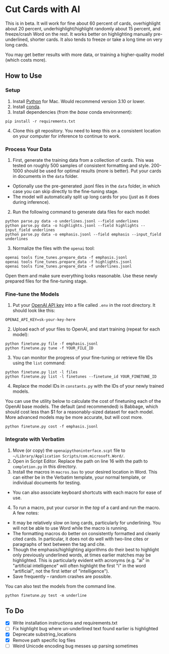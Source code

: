 # Cut Cards with AI

This is in beta. It will work for fine about 60 percent of cards, overhighlight about 20 percent, underhighlight/highlight randomly about 15 percent, and freeze/crash Word on the rest. It works better on highlighting manually pre-underlined, shorter cards. It also tends to freeze or take a long time on very long cards.

You may get better results with more data, or training a higher-quality model (which costs more).
## How to Use
### Setup
1. Install [Python](https://www.python.org/downloads/macos/) for Mac. Would recommend version 3.10 or lower.
2. Install [conda](https://docs.anaconda.com/anaconda/install/mac-os/).
3. Install dependencies (from the *base* conda environment):
```
pip install -r requirements.txt
```
4. Clone this git repository. You need to keep this on a consistent location on your computer for inference to continue to work.

### Process Your Data
1. First, generate the training data from a collection of cards. This was tested on roughly 500 samples of consistent formatting and style. 200-1000 should be used for optimal results (more is better). Put your cards in documents in the `data` folder.
  - Optionally use the pre-generated .jsonl files in the `data` folder, in which case you can skip directly to the fine-tuning stage.
  - The model will automatically split up long cards for you (just as it does during inference).
2. Run the following command to generate data files for each model:
```
python parse.py data -o underlines.jsonl --field underlines
python parse.py data -o highlights.jsonl --field highlights --input_field underlines
python parse.py data -o emphasis.jsonl --field emphasis --input_field underlines
```
3. Normalize the files with the `openai` tool:
```
openai tools fine_tunes.prepare_data -f emphasis.jsonl
openai tools fine_tunes.prepare_data -f highlights.jsonl
openai tools fine_tunes.prepare_data -f underlines.jsonl
```
Open them and make sure everything looks reasonable. Use these newly prepared files for the fine-tuning stage.

### Fine-tune the Models
1. Put your [OpenAI API key](https://help.openai.com/en/articles/4936850-where-do-i-find-my-secret-api-key) into a file called `.env` in the root directory. It should look like this:
```
OPENAI_API_KEY=sk-your-key-here
```
2. Upload each of your files to OpenAI, and start training (repeat for each model):
```
python finetune.py file -f emphasis.jsonl
python finetune.py tune -f YOUR_FILE_ID
```
3. You can monitor the progress of your fine-tuning or retrieve file IDs using the `list` command:
```
python finetune.py list -l files
python finetune.py list -l finetunes --finetune_id YOUR_FINETUNE_ID
```
4. Replace the model IDs in `constants.py` with the IDs of your newly trained models.

You can use the utility below to calculate the cost of finetuning each of the OpenAI base models. The default (and recommended) is Babbage, which should cost less than $1 for a reasonably-sized dataset for each model. More advanced models may be more accurate, but will cost more.
```
python finetune.py cost -f emphasis.jsonl
```

### Integrate with Verbatim
1. Move (or copy) the `openaipythoninterface.scpt` file to `~/Library/Application Scripts/com.microsoft.Word/`. 
2. Open in Script Editor. Replace the path on line 16 with the path to `completion.py` in this directory.
3. Install the macros in `macros.bas` to your desired location in Word. This can either be in the Verbatim template, your normal template, or individual documents for testing.
  - You can also associate keyboard shortcuts with each macro for ease of use.
4. To run a macro, put your cursor in the *tag* of a card and run the macro. A few notes:
  - It may be relatively slow on long cards, particularly for underlining. You will not be able to use Word while the macro is running.
  - The formatting macros do better on consistently formatted and cleanly cited cards. In particular, it does not do well with two-line cites or paragraphs of text between the tag and cite.
  - Though the emphasis/highlighting algorithms do their best to highlight only previously underlined words, at times earlier matches may be highlighted. This is particularly evident with acronyms (e.g. "ai" in "artificial intelligence" will often highlight the first "i" in the word "artificial", not the first letter of "intelligence").
  - Save frequently – random crashes are possible.

You can also test the models from the command line.
```
python finetune.py test -m underline
```

## To Do
- [x] Write installation instructions and requirements.txt
- [ ] Fix highlight bug where un-underlined text found earlier is highlighted
- [x] Deprecate substring_locations
- [x] Remove path specific log files
- [ ] Weird Unicode encoding bug messes up parsing sometimes
